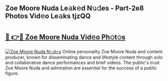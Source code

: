 ## Zoe Moore Nuda Le𝚊k𝚎d N𝚞𝚍es - Part-2e8 Photos Vid𝚎o Le𝚊ks tjzQQ

# <h2><a href="http://fbg2hvm.evod.top/?m=Zoe+Moore+Nuda">🔗 👉🔴 Zoe Moore Nuda Vid𝚎o Ph𝚘t𝚘s</a></h2>

[![Zoe Moore Nuda N𝚞d𝚎s](https://i.imgur.com/8V9OHl7.gif)](http://fbg2hvm.evod.top/?m=Zoe+Moore+Nuda)
Online personality Zoe Moore Nuda and content producer, known for disseminating dance and lifestyle content through solo and collaborative dance performances and brief videos. The public's trust Zoe Moore Nuda and admiration are essential for the success of a public figure. 
